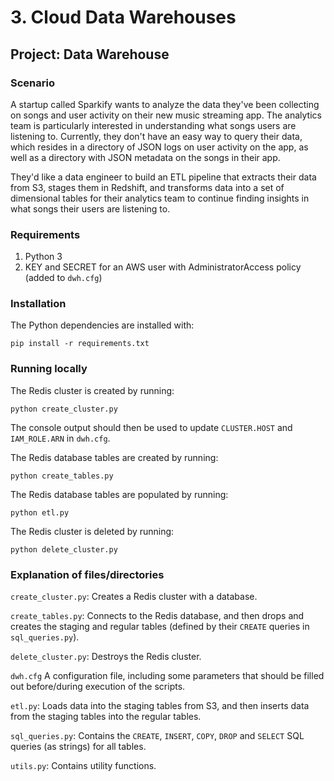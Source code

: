 # 3. Cloud Data Warehouses
## Project: Data Warehouse

### Scenario
A startup called Sparkify wants to analyze the data they've been collecting on songs and user activity on their new music streaming app. The analytics team is particularly interested in understanding what songs users are listening to. Currently, they don't have an easy way to query their data, which resides in a directory of JSON logs on user activity on the app, as well as a directory with JSON metadata on the songs in their app.

They'd like a data engineer to build an ETL pipeline that extracts their data from S3, stages them in Redshift, and transforms data into a set of dimensional tables for their analytics team to continue finding insights in what songs their users are listening to.

### Requirements
1. Python 3
2. KEY and SECRET for an AWS user with AdministratorAccess policy (added to `dwh.cfg`)

### Installation
The Python dependencies are installed with:
```
pip install -r requirements.txt
```

### Running locally
The Redis cluster is created by running:
```
python create_cluster.py
```
The console output should then be used to update `CLUSTER.HOST` and `IAM_ROLE.ARN` in `dwh.cfg`.

The Redis database tables are created by running:
```
python create_tables.py
```

The Redis database tables are populated by running:
```
python etl.py
```

The Redis cluster is deleted by running:
```
python delete_cluster.py
```

### Explanation of files/directories

`create_cluster.py`:
Creates a Redis cluster with a database.

`create_tables.py`:
Connects to the Redis database, and then drops and creates the staging and regular tables (defined by their `CREATE` queries in `sql_queries.py`).

`delete_cluster.py`:
Destroys the Redis cluster.

`dwh.cfg`
A configuration file, including some parameters that should be filled out before/during execution of the scripts.

`etl.py`:
Loads data into the staging tables from S3, and then inserts data from the staging tables into the regular tables.

`sql_queries.py`:
Contains the `CREATE`, `INSERT`, `COPY`, `DROP` and `SELECT` SQL queries (as strings) for all tables.

`utils.py`:
Contains utility functions.
